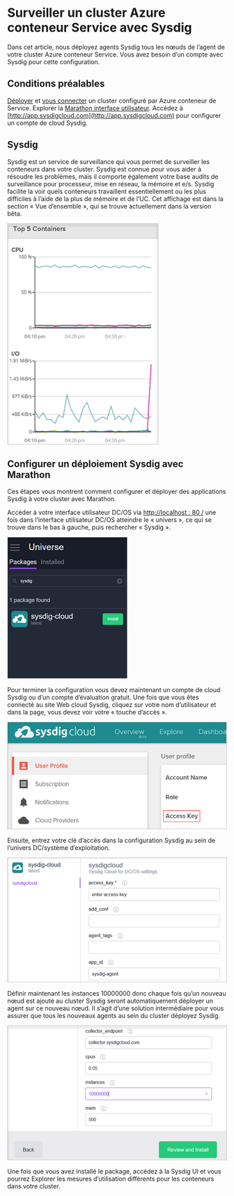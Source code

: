 <properties
   pageTitle="Surveiller un cluster Azure conteneur Service avec Sysdig | Microsoft Azure"
   description="Surveiller un cluster Azure conteneur Service avec Sysdig."
   services="container-service"
   documentationCenter=""
   authors="rbitia"
   manager="timlt"
   editor=""
   tags="acs, azure-container-service"
   keywords="Conteneurs, DC/système d’exploitation, Azure"/>

<tags
   ms.service="container-service"
   ms.devlang="na"
   ms.topic="get-started-article"
   ms.tgt_pltfrm="na"
   ms.workload="na"
   ms.date="08/08/2016"
   ms.author="t-ribhat"/>

# <a name="monitor-an-azure-container-service-cluster-with-sysdig"></a>Surveiller un cluster Azure conteneur Service avec Sysdig

Dans cet article, nous déployez agents Sysdig tous les nœuds de l’agent de votre cluster Azure conteneur Service. Vous avez besoin d’un compte avec Sysdig pour cette configuration. 

## <a name="prerequisites"></a>Conditions préalables 

[Déployer](container-service-deployment.md) et [vous connecter](container-service-connect.md) un cluster configuré par Azure conteneur de Service. Explorer la [Marathon interface utilisateur](container-service-mesos-marathon-ui.md). Accédez à [http://app.sysdigcloud.com](http://app.sysdigcloud.com) pour configurer un compte de cloud Sysdig. 

## <a name="sysdig"></a>Sysdig

Sysdig est un service de surveillance qui vous permet de surveiller les conteneurs dans votre cluster. Sysdig est connue pour vous aider à résoudre les problèmes, mais il comporte également votre base audits de surveillance pour processeur, mise en réseau, la mémoire et e/s. Sysdig facilite la voir quels conteneurs travaillent essentiellement ou les plus difficiles à l’aide de la plus de mémoire et de l’UC. Cet affichage est dans la section « Vue d’ensemble », qui se trouve actuellement dans la version bêta. 

![Interface utilisateur Sysdig](./media/container-service-monitoring-sysdig/sysdig6.png) 

## <a name="configure-a-sysdig-deployment-with-marathon"></a>Configurer un déploiement Sysdig avec Marathon

Ces étapes vous montrent comment configurer et déployer des applications Sysdig à votre cluster avec Marathon. 

Accéder à votre interface utilisateur DC/OS via [http://localhost : 80 /](http://localhost:80/) une fois dans l’interface utilisateur DC/OS atteindre le « univers », ce qui se trouve dans le bas à gauche, puis rechercher « Sysdig ».

![Sysdig dans univers DC/système d’exploitation](./media/container-service-monitoring-sysdig/sysdig1.png)

Pour terminer la configuration vous devez maintenant un compte de cloud Sysdig ou d’un compte d’évaluation gratuit. Une fois que vous êtes connecté au site Web cloud Sysdig, cliquez sur votre nom d’utilisateur et dans la page, vous devez voir votre « touche d’accès ». 

![Clé d’API Sysdig](./media/container-service-monitoring-sysdig/sysdig2.png) 

Ensuite, entrez votre clé d’accès dans la configuration Sysdig au sein de l’univers DC/système d’exploitation. 

![Configuration de Sysdig dans l’univers DC/système d’exploitation](./media/container-service-monitoring-sysdig/sysdig3.png)

Définir maintenant les instances 10000000 donc chaque fois qu’un nouveau nœud est ajouté au cluster Sysdig seront automatiquement déployer un agent sur ce nouveau nœud. Il s’agit d’une solution intermédiaire pour vous assurer que tous les nouveaux agents au sein du cluster déployez Sysdig. 

![Configuration de Sysdig dans les cas-DC/univers du système d’exploitation](./media/container-service-monitoring-sysdig/sysdig4.png)

Une fois que vous avez installé le package, accédez à la Sysdig UI et vous pourrez Explorer les mesures d’utilisation différents pour les conteneurs dans votre cluster. 